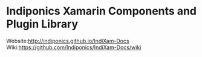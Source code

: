 # Indiponics Xamarin Components and Plugin Library

Website:http://indiponics.github.io/IndiXam-Docs
Wiki:https://github.com/Indiponics/IndiXam-Docs/wiki
